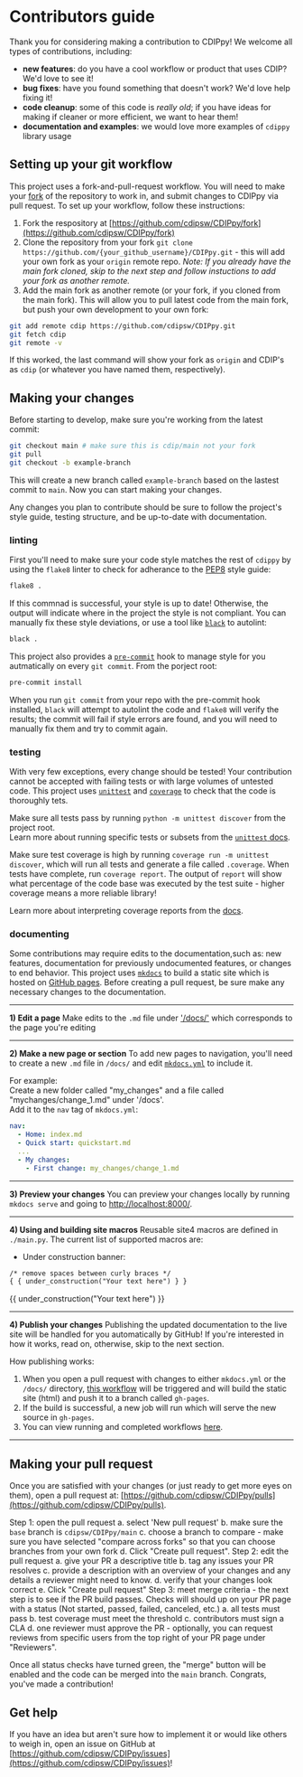 # Contributors guide
Thank you for considering making a contribution to CDIPpy! We welcome all types of contributions, including:

- **new features**: do you have a cool workflow or product that uses CDIP? We'd love to see it!
- **bug fixes**: have you found something that doesn't work? We'd love help fixing it!
- **code cleanup**: some of this code is *really old*; if you have ideas for making if cleaner or more efficient, we want to hear them!
- **documentation and examples**: we would love more examples of `cdippy` library usage

## Setting up your git workflow
This project uses a fork-and-pull-request workflow. You will need to make your [fork](https://github.com/cdipsw/CDIPpy/fork) of the repository to work in, and submit changes to CDIPpy via pull request. To set up your workflow, follow these instructions:

1. Fork the respository at [https://github.com/cdipsw/CDIPpy/fork](https://github.com/cdipsw/CDIPpy/fork)
2. Clone the repository from  your fork `git clone https://github.com/{your_github_username}/CDIPpy.git` - this will add your own fork as your `origin` remote repo. *Note: If you already have the main fork cloned, skip to the next step and follow instuctions to add your fork as another remote.*
3. Add the main fork as another remote (or your fork, if you cloned from the main fork). This will allow you to pull latest code from the main fork, but push your own development to your own fork:  
```bash
git add remote cdip https://github.com/cdipsw/CDIPpy.git
git fetch cdip
git remote -v
```
If this worked, the last command will show your fork as `origin` and CDIP's as `cdip` (or whatever you have named them, respectively).

## Making your changes
Before starting to develop, make sure you're working from the latest commit:
```bash
git checkout main # make sure this is cdip/main not your fork
git pull
git checkout -b example-branch
```
This will create a new branch called `example-branch` based on the lastest commit to `main`. Now you can start making your changes.  

Any changes you plan to contribute should be sure to follow the project's style guide, testing structure, and be up-to-date with documentation.

### linting
First you'll need to make sure your code style matches the rest of `cdippy` by using the `flake8` linter to check for adherance to the [PEP8](https://peps.python.org/pep-0008/) style guide:  
```bash
flake8 .
```
If this commnad is successful, your style is up to date! Otherwise, the output will indicate where in the project the style is not compliant. You can manually fix these style deviations, or use  a tool like [`black`](https://black.readthedocs.io/en/stable/) to autolint: 
```bash
black .  
```

This project also provides a [`pre-commit`](https://pre-commit.com/) hook to manage style for you autmatically on every `git commit`. From  the porject root:
```bash
pre-commit install
```
When you run `git commit` from your repo with the pre-commit hook installed, `black` will attempt to autolint the code and `flake8` will verify the results; the commit will fail if style errors are found, and you will need to manually fix them and try to commit again.   

### testing
With very few exceptions, every change should be tested! Your contribution cannot be accepted with failing tests or with large volumes of untested code. This project uses [`unittest`](https://docs.python.org/3/library/unittest.html) and [`coverage`](https://coverage.readthedocs.io/en/7.8.2/) to check that the code is thoroughly tets.

Make sure all tests pass by running `python -m unittest discover` from the project root.   
Learn more about running specific tests or subsets from the [`unittest` docs](https://docs.python.org/3/library/unittest.html).

Make sure test coverage is high by running `coverage run -m unittest discover`, which will run all tests and generate a file called `.coverage`. When tests have complete, run `coverage report`. The output of `report` will show what percentage of the code base was executed by the test suite - higher coverage means a more reliable library!

Learn more about interpreting coverage reports from the [docs](https://coverage.readthedocs.io/en/7.8.2/).


### documenting
Some contributions may require edits to the documentation,such as: new features, documentation for previously undocumented features, or changes to end behavior. This project uses [`mkdocs`](https://www.mkdocs.org/) to build a static site which is hosted on [GitHub pages](https://docs.github.com/en/pages). Before creating a pull request, be sure make any necessary changes to the documentation.

---
**1) Edit a page**
Make edits to the `.md` file under ['/docs/'](https://github.com/cdipsw/CDIPpy/tree/main/docs) which corresponds to the page you're editing

---
**2) Make a new page or section**
To add new pages to navigation, you'll need to create a new `.md` file in  `/docs/` and edit [`mkdocs.yml`](https://github.com/cdipsw/CDIPpy/blob/main/mkdocs.yml) to include it.

For example:  
Create a new folder called "my_changes" and a file called "mychanges/change_1.md" under '/docs'.  
Add it to the `nav` tag of `mkdocs.yml`:

```yml
nav:
  - Home: index.md
  - Quick start: quickstart.md
  ...
  - My changes:
    - First change: my_changes/change_1.md
``` 

---
**3) Preview your changes**
You can preview your changes locally by running `mkdocs serve` and going to [http://localhost:8000/](http://localhost:8000/).

---
**4) Using and building site macros**
Reusable site4 macros are defined in `./main.py`. The current list of supported macros are:

- Under construction banner: 
```html
/* remove spaces between curly braces */
{ { under_construction("Your text here") } }
```
{{ under_construction("Your text here") }}

---
**4) Publish your changes**
Publishing the updated documentation to the live site will be handled for you automatically by GitHub! If you're interested in how it works, read on, otherwise, skip to the next section.

How publishing works:

1. When you open a pull request with changes to either `mkdocs.yml` or the `/docs/` directory, [this workflow](https://github.com/cdipsw/CDIPpy/blob/main/.github/workflows/docs.yml) will be triggered and will build the static site (html) and push it to a branch called `gh-pages`.
2. If the build is successful, a new job will run which will serve the new source in `gh-pages`. 
3. You can view running and completed workflows [here](https://github.com/cdipsw/CDIPpy/actions).


---

####

## Making your pull request
Once you are satisfied with your changes (or just ready to get more eyes on them), open a pull request at: [https://github.com/cdipsw/CDIPpy/pulls](https://github.com/cdipsw/CDIPpy/pulls).

Step 1: open the pull request
    a. select 'New pull request'
    b. make sure the `base` branch is `cdipsw/CDIPpy/main`
    c. choose a branch to compare - make sure you have selected "compare across forks" so that you can choose branches from your own fork
    d. Click "Create pull request". 
Step 2: edit the pull request
    a. give your PR a descriptive title
    b. tag any issues your PR resolves
    c. provide a description with an overview of your changes and any details a reviewer might need to know.
    d. verify that your changes look correct
    e. Click "Create pull request"
Step 3: meet merge criteria - the next step is to see if the PR build passes. Checks will should up on your PR page with a status (Not started, passed, failed, canceled, etc.)
    a. all tests must pass
    b. test coverage must meet the threshold
    c. contributors must sign a CLA
    d. one reviewer must approve the PR - optionally, you can request reviews from specific users from the top right of your PR page under "Reviewers". 

Once all status checks have turned green, the "merge" button will be enabled and the code can be merged into the `main` branch. Congrats, you've made a contribution!

## Get help
If you have an idea but aren't sure how to implement it or would like others to weigh in, open an issue on GitHub at [https://github.com/cdipsw/CDIPpy/issues](https://github.com/cdipsw/CDIPpy/issues)!
